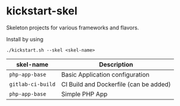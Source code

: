 # kickstart-skel
Skeleton projects for various frameworks and flavors. 

Install by using

```
./kickstart.sh --skel <skel-name>
```

| skel-name             | Description                               |
|-----------------------|-------------------------------------------|
| `php-app-base`        | Basic Application configuration           |
| `gitlab-ci-build`     | CI Build and Dockerfile (can be added)    |
| `php-app-base`        | Simple PHP App                            |